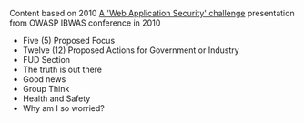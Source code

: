 Content based on 2010 [A 'Web Application Security' challenge](http://www.slideshare.net/DinisCruz/presentation-a-web-application-security-challenge) presentation from OWASP IBWAS conference in 2010

* Five (5) Proposed Focus
* Twelve (12) Proposed Actions for Government or Industry
* FUD Section
* The truth is out there
* Good news
* Group Think
* Health and Safety
* Why am I so worried?
